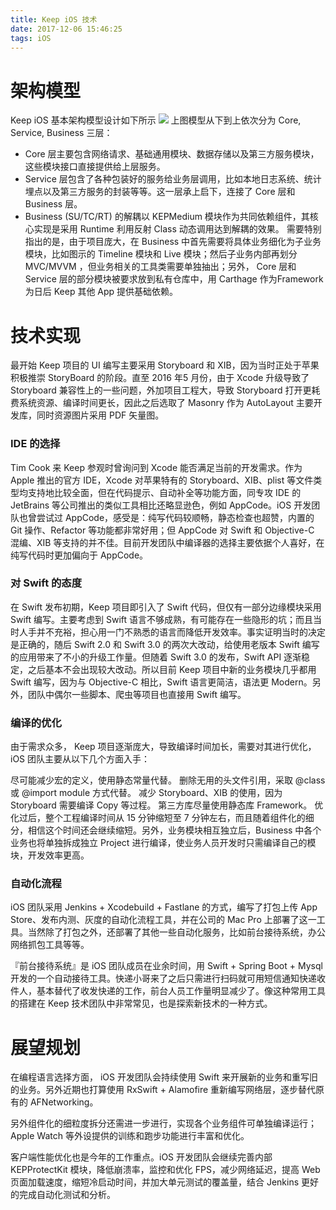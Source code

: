 ```yaml
---
title: Keep iOS 技术
date: 2017-12-06 15:46:25
tags: iOS
---
```


# 架构模型
Keep iOS 基本架构模型设计如下所示
![](../images/keep-arch.png)
上图模型从下到上依次分为 Core, Service, Business 三层：

- Core 层主要包含网络请求、基础通用模块、数据存储以及第三方服务模块，这些模块接口直接提供给上层服务。
- Service 层包含了各种包装好的服务给业务层调用，比如本地日志系统、统计埋点以及第三方服务的封装等等。这一层承上启下，连接了 Core 层和 Business 层。
- Business (SU/TC/RT) 的解耦以 KEPMedium 模块作为共同依赖组件，其核心实现是采用 Runtime 利用反射 Class 动态调用达到解耦的效果。 需要特别指出的是，由于项目庞大，在 Business 中首先需要将具体业务细化为子业务模块，比如图示的 Timeline 模块和 Live 模块；然后子业务内部再划分 MVC/MVVM ，但业务相关的工具类需要单独抽出；另外， Core 层和 Service 层的部分模块被要求放到私有仓库中，用 Carthage 作为Framework 为日后 Keep 其他 App 提供基础依赖。

# 技术实现
最开始 Keep 项目的 UI 编写主要采用 Storyboard 和 XIB，因为当时正处于苹果积极推崇 StoryBoard 的阶段。直至 2016 年5 月份，由于 Xcode 升级导致了 Storyboard 兼容性上的一些问题，外加项目工程大，导致 Storyboard 打开更耗费系统资源、编译时间更长，因此之后选取了 Masonry 作为 AutoLayout 主要开发库，同时资源图片采用 PDF 矢量图。

### IDE 的选择
Tim Cook 来 Keep 参观时曾询问到 Xcode 能否满足当前的开发需求。作为 Apple 推出的官方 IDE，Xcode 对苹果特有的 Storyboard、XIB、plist 等文件类型均支持地比较全面，但在代码提示、自动补全等功能方面，同专攻 IDE 的 JetBrains 等公司推出的类似工具相比还略显逊色，例如 AppCode。iOS 开发团队也曾尝试过 AppCode，感受是：纯写代码较顺畅，静态检查也超赞，内置的 Git 操作、Refactor 等功能都非常好用；但 AppCode 对 Swift 和 Objective-C 混编、XIB 等支持的并不佳。目前开发团队中编译器的选择主要依据个人喜好，在纯写代码时更加偏向于 AppCode。

### 对 Swift 的态度
在 Swift 发布初期，Keep 项目即引入了 Swift 代码，但仅有一部分边缘模块采用 Swift 编写。主要考虑到 Swift 语言不够成熟，有可能存在一些隐形的坑；而且当时人手并不充裕，担心用一门不熟悉的语言而降低开发效率。事实证明当时的决定是正确的，随后 Swift 2.0 和 Swift 3.0 的两次大改动，给使用老版本 Swift 编写的应用带来了不小的升级工作量。但随着 Swift 3.0 的发布，Swift API 逐渐稳定，之后基本不会出现较大改动。所以目前 Keep 项目中新的业务模块几乎都用 Swift 编写，因为与 Objective-C 相比，Swift 语言更简洁，语法更 Modern。另外，团队中偶尔一些脚本、爬虫等项目也直接用 Swift 编写。

### 编译的优化
由于需求众多， Keep 项目逐渐庞大，导致编译时间加长，需要对其进行优化，iOS 团队主要从以下几个方面入手：

尽可能减少宏的定义，使用静态常量代替。
删除无用的头文件引用，采取 @class 或 @import module 方式代替。
减少 Storyboard、XIB 的使用，因为 Storyboard 需要编译 Copy 等过程。
第三方库尽量使用静态库 Framework。
优化过后，整个工程编译时间从 15 分钟缩短至 7 分钟左右，而且随着组件化的细分，相信这个时间还会继续缩短。另外，业务模块相互独立后，Business 中各个业务也将单独拆成独立 Project 进行编译，使业务人员开发时只需编译自己的模块，开发效率更高。

### 自动化流程
iOS 团队采用 Jenkins + Xcodebuild + Fastlane 的方式，编写了打包上传 App Store、发布内测、灰度的自动化流程工具，并在公司的 Mac Pro 上部署了这一工具。当然除了打包之外，还部署了其他一些自动化服务，比如前台接待系统，办公网络抓包工具等等。

『前台接待系统』是 iOS 团队成员在业余时间，用 Swift + Spring Boot + Mysql 开发的一个自动接待工具。快递小哥来了之后只需进行扫码就可用短信通知快递收件人，基本替代了收发快递的工作，前台人员工作量明显减少了。像这种常用工具的搭建在 Keep 技术团队中非常常见，也是探索新技术的一种方式。

# 展望规划
在编程语言选择方面， iOS 开发团队会持续使用 Swift 来开展新的业务和重写旧的业务。另外近期也打算使用 RxSwift + Alamofire 重新编写网络层，逐步替代原有的 AFNetworking。

另外组件化的细粒度拆分还需进一步进行，实现各个业务组件可单独编译运行；Apple Watch 等外设提供的训练和跑步功能进行丰富和优化。

客户端性能优化也是今年的工作重点。iOS 开发团队会继续完善内部 KEPProtectKit 模块，降低崩溃率，监控和优化 FPS，减少网络延迟，提高 Web 页面加载速度，缩短冷启动时间，并加大单元测试的覆盖量，结合 Jenkins 更好的完成自动化测试和分析。